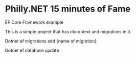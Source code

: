 # Philly.NET 15 minutes of Fame
EF Core Framework example

This is a simple project that has dbcontext and migrations in it.

Dotnet ef migrations add {name of migration}

Dotnet ef database update

